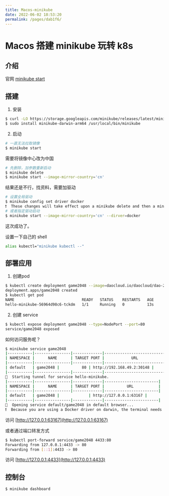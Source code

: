```yaml
---
title: Macos-minikube
date: 2022-06-02 18:53:20
permalink: /pages/dab1f6/
---
```

# Macos 搭建 minikube 玩转 k8s

## 介绍

官网 [minikube start](https://minikube.sigs.k8s.io/docs/start/)

## 搭建

1. 安装

```bash
$ curl -LO https://storage.googleapis.com/minikube/releases/latest/minikube-darwin-arm64
$ sudo install minikube-darwin-arm64 /usr/local/bin/minikube
```

2. 启动

```bash
# 一直无法拉取镜像
$ minikube start
```

需要将镜像中心改为中国

```bash
# 先删除，加参数重新启动
$ minikube delete
$ minikube start --image-mirror-country='cn'
```

结果还是不行，找资料，需要加驱动

```bash
# 设置全局驱动
$ minikube config set driver docker
❗  These changes will take effect upon a minikube delete and then a minikube start
# 或者指定驱动启动
$ minikube start --image-mirror-country='cn' --dirver=docker
```

这次成功了。

设置一下自己的 shell

```bash
alias kubectl="minikube kubectl --"
```

## 部署应用

1. 创建pod

```bash
$ kubectl create deployment game2048 --image=daocloud.io/daocloud/dao-2048:latest
deployment.apps/game2048 created
$ kubectl get pod
NAME                              READY   STATUS    RESTARTS   AGE
hello-minikube-56964d98c6-tckdm   1/1     Running   0          13s
```

2. 创建 service

```bash
$ kubectl expose deployment game2048 --type=NodePort --port=80
service/game2048 exposed
```

如何访问服务呢？

```bash
$ minikube service game2048 
|-----------|----------------|-------------|---------------------------|
| NAMESPACE |      NAME      | TARGET PORT |            URL            |
|-----------|----------------|-------------|---------------------------|
| default   | game2048 |          80 | http://192.168.49.2:30148 |
|-----------|----------------|-------------|---------------------------|
🏃  Starting tunnel for service hello-minikube.
|-----------|----------------|-------------|------------------------|
| NAMESPACE |      NAME      | TARGET PORT |          URL           |
|-----------|----------------|-------------|------------------------|
| default   | game2048 |             | http://127.0.0.1:63167 |
|-----------|----------------|-------------|------------------------|
🎉  Opening service default/game2048 in default browser...
❗  Because you are using a Docker driver on darwin, the terminal needs to be open to run it.
```

访问 [http://127.0.0.1:63167](http://127.0.0.1:63167)

或者通过端口转发方式

```bash
$ kubectl port-forward service/game2048 4433:80  
Forwarding from 127.0.0.1:4433 -> 80
Forwarding from [::1]:4433 -> 80
```

访问 [http://127.0.0.1:4433](http://127.0.0.1:4433)

## 控制台

```bash
$ minikube dashboard
```
